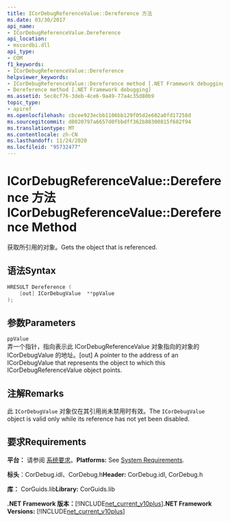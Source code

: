 ```yaml
---
title: ICorDebugReferenceValue::Dereference 方法
ms.date: 03/30/2017
api_name:
- ICorDebugReferenceValue.Dereference
api_location:
- mscordbi.dll
api_type:
- COM
f1_keywords:
- ICorDebugReferenceValue::Dereference
helpviewer_keywords:
- ICorDebugReferenceValue::Dereference method [.NET Framework debugging]
- Dereference method [.NET Framework debugging]
ms.assetid: 5ec8cf76-3deb-4ce6-9a49-77a4c35d80b9
topic_type:
- apiref
ms.openlocfilehash: cbcee923ecbb1106bb129f05d2e602a0fd17258d
ms.sourcegitcommit: d8020797a6657d0fbbdff362b80300815f682f94
ms.translationtype: MT
ms.contentlocale: zh-CN
ms.lasthandoff: 11/24/2020
ms.locfileid: "95732477"
---
```

# <a name="icordebugreferencevaluedereference-method"></a><span data-ttu-id="729cd-102">ICorDebugReferenceValue::Dereference 方法</span><span class="sxs-lookup"><span data-stu-id="729cd-102">ICorDebugReferenceValue::Dereference Method</span></span>

<span data-ttu-id="729cd-103">获取所引用的对象。</span><span class="sxs-lookup"><span data-stu-id="729cd-103">Gets the object that is referenced.</span></span>  
  
## <a name="syntax"></a><span data-ttu-id="729cd-104">语法</span><span class="sxs-lookup"><span data-stu-id="729cd-104">Syntax</span></span>  
  
```cpp  
HRESULT Dereference (  
    [out] ICorDebugValue  **ppValue  
);  
```  
  
## <a name="parameters"></a><span data-ttu-id="729cd-105">参数</span><span class="sxs-lookup"><span data-stu-id="729cd-105">Parameters</span></span>  

 `ppValue`  
 <span data-ttu-id="729cd-106">弄一个指针，指向表示此 ICorDebugReferenceValue 对象指向的对象的 ICorDebugValue 的地址。</span><span class="sxs-lookup"><span data-stu-id="729cd-106">[out] A pointer to the address of an ICorDebugValue that represents the object to which this ICorDebugReferenceValue object points.</span></span>  
  
## <a name="remarks"></a><span data-ttu-id="729cd-107">注解</span><span class="sxs-lookup"><span data-stu-id="729cd-107">Remarks</span></span>  

 <span data-ttu-id="729cd-108">此 `ICorDebugValue` 对象仅在其引用尚未禁用时有效。</span><span class="sxs-lookup"><span data-stu-id="729cd-108">The `ICorDebugValue` object is valid only while its reference has not yet been disabled.</span></span>  
  
## <a name="requirements"></a><span data-ttu-id="729cd-109">要求</span><span class="sxs-lookup"><span data-stu-id="729cd-109">Requirements</span></span>  

 <span data-ttu-id="729cd-110">**平台：** 请参阅 [系统要求](../../get-started/system-requirements.md)。</span><span class="sxs-lookup"><span data-stu-id="729cd-110">**Platforms:** See [System Requirements](../../get-started/system-requirements.md).</span></span>  
  
 <span data-ttu-id="729cd-111">**标头**：CorDebug.idl、CorDebug.h</span><span class="sxs-lookup"><span data-stu-id="729cd-111">**Header:** CorDebug.idl, CorDebug.h</span></span>  
  
 <span data-ttu-id="729cd-112">**库：** CorGuids.lib</span><span class="sxs-lookup"><span data-stu-id="729cd-112">**Library:** CorGuids.lib</span></span>  
  
 <span data-ttu-id="729cd-113">**.NET Framework 版本：**[!INCLUDE[net_current_v10plus](../../../../includes/net-current-v10plus-md.md)]</span><span class="sxs-lookup"><span data-stu-id="729cd-113">**.NET Framework Versions:** [!INCLUDE[net_current_v10plus](../../../../includes/net-current-v10plus-md.md)]</span></span>
